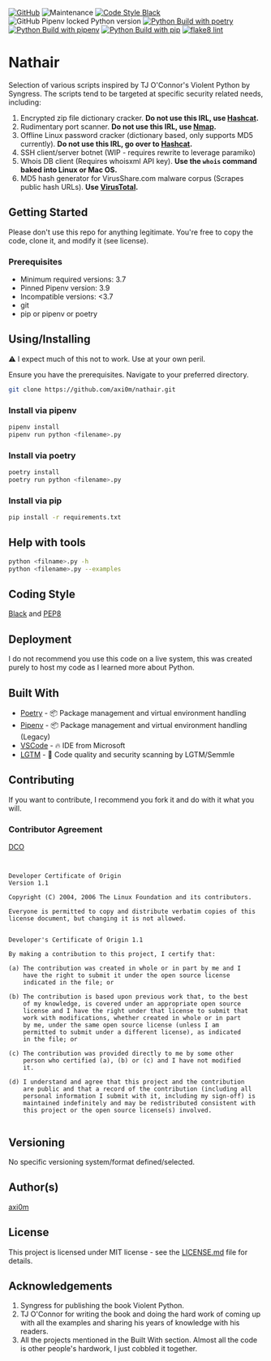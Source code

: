 [![GitHub](https://img.shields.io/github/license/axi0m/nathair?color=bright-green&style=flat-square)](https://github.com/axi0m/nathair/blob/master/LICENSE.md)
![Maintenance](https://img.shields.io/maintenance/yes/2022?style=flat-square)
[![Code Style Black](https://img.shields.io/badge/code%20style-black-000000.svg?style=flat-square)](https://github.com/psf/black)
![GitHub Pipenv locked Python version](https://img.shields.io/github/pipenv/locked/python-version/axi0m/nathair?style=flat-square)
[![Python Build with poetry](https://github.com/axi0m/nathair/actions/workflows/build-poetry.yml/badge.svg?style=flat-square)](https://github.com/axi0m/nathair/actions/workflows/build-poetry.yml)
[![Python Build with pipenv](https://github.com/axi0m/nathair/actions/workflows/build-pipenv.yml/badge.svg?style=flat-square)](https://github.com/axi0m/nathair/actions/workflows/build-pipenv.yml)
[![Python Build with pip](https://github.com/axi0m/nathair/actions/workflows/build-pip.yml/badge.svg?style=flat-square)](https://github.com/axi0m/nathair/actions/workflows/build-pip.yml)
[![flake8 lint](https://github.com/axi0m/nathair/actions/workflows/flake8-lint.yml/badge.svg?style=flat-square)](https://github.com/axi0m/nathair/actions/workflows/flake8-lint.yml)

# Nathair

Selection of various scripts inspired by TJ O'Connor's Violent Python by Syngress. The scripts tend to be targeted at specific security related needs, including:

1. Encrypted zip file dictionary cracker. **Do not use this IRL, use [Hashcat](https://hashcat.net/hashcat/).**
2. Rudimentary port scanner. **Do not use this IRL, use [Nmap](https://nmap.org/).**
3. Offline Linux password cracker (dictionary based, only supports MD5 currently). **Do not use this IRL, go over to [Hashcat](https://hashcat.net/hashcat/).**
4. SSH client/server botnet (WIP - requires rewrite to leverage paramiko)
5. Whois DB client (Requires whoisxml API key). **Use the `whois` command baked into Linux or Mac OS.**
6. MD5 hash generator for VirusShare.com malware corpus (Scrapes public hash URLs). **Use [VirusTotal](https://www.virustotal.com/gui/home/search).**

## Getting Started

Please don't use this repo for anything legitimate. You're free to copy the code, clone it, and modify it (see license).

### Prerequisites

- Minimum required versions: 3.7
- Pinned Pipenv version: 3.9
- Incompatible versions: <3.7
- git
- pip or pipenv or poetry

## Using/Installing

⚠ I expect much of this not to work. Use at your own peril.

Ensure you have the prerequisites.
Navigate to your preferred directory.

```bash
git clone https://github.com/axi0m/nathair.git
```

### Install via pipenv

```bash
pipenv install
pipenv run python <filename>.py
```

### Install via poetry

```bash
poetry install
poetry run python <filename>.py
```

### Install via pip

```bash
pip install -r requirements.txt
```

## Help with tools

```bash
python <filname>.py -h
python <filename>.py --examples
```

## Coding Style

[Black](https://github.com/psf/black) and [PEP8](https://www.python.org/dev/peps/pep-0008/)

## Deployment

I do not recommend you use this code on a live system, this was created purely to host my code as I learned more about Python.

## Built With

- [Poetry](https://python-poetry.org/) - 📦 Package management and virtual environment handling
- [Pipenv](https://pipenv.readthedocs.io/en/latest/) - 📦 Package management and virtual environment handling (Legacy)
- [VSCode](https://code.visualstudio.com/) - 🔥 IDE from Microsoft
- [LGTM](https://lgtm.com) - 🔐 Code quality and security scanning by LGTM/Semmle

## Contributing

If you want to contribute, I recommend you fork it and do with it what you will.

### Contributor Agreement

[DCO](https://developercertificate.org/)

```text


Developer Certificate of Origin
Version 1.1

Copyright (C) 2004, 2006 The Linux Foundation and its contributors.

Everyone is permitted to copy and distribute verbatim copies of this
license document, but changing it is not allowed.


Developer's Certificate of Origin 1.1

By making a contribution to this project, I certify that:

(a) The contribution was created in whole or in part by me and I
    have the right to submit it under the open source license
    indicated in the file; or

(b) The contribution is based upon previous work that, to the best
    of my knowledge, is covered under an appropriate open source
    license and I have the right under that license to submit that
    work with modifications, whether created in whole or in part
    by me, under the same open source license (unless I am
    permitted to submit under a different license), as indicated
    in the file; or

(c) The contribution was provided directly to me by some other
    person who certified (a), (b) or (c) and I have not modified
    it.

(d) I understand and agree that this project and the contribution
    are public and that a record of the contribution (including all
    personal information I submit with it, including my sign-off) is
    maintained indefinitely and may be redistributed consistent with
    this project or the open source license(s) involved.


```

## Versioning

No specific versioning system/format defined/selected.

## Author(s)

[axi0m](https://github.com/axi0m)

## License

This project is licensed under MIT license - see the [LICENSE.md](https://github.com/axi0m/nathair/blob/master/LICENSE.md) file for details.

## Acknowledgements

1. Syngress for publishing the book Violent Python.
2. TJ O'Connor for writing the book and doing the hard work of coming up with all the examples and sharing his years of
knowledge with his readers.
3. All the projects mentioned in the Built With section. Almost all the code is other people's hardwork, I just cobbled it together.
